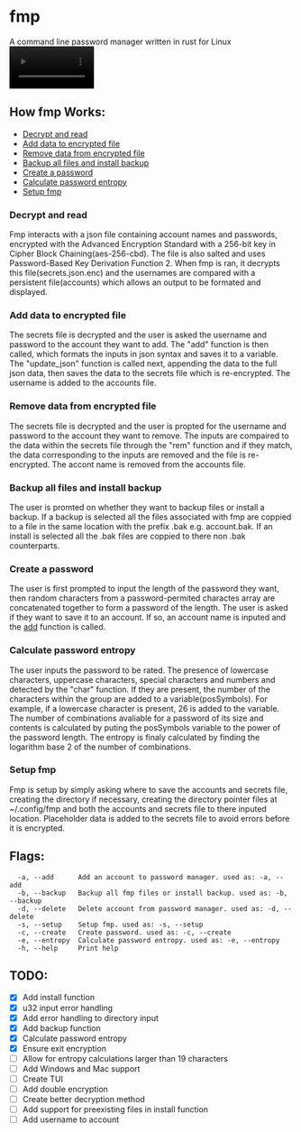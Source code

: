 # fmp
A command line password manager written in rust for Linux
<video src="https://github.com/user-attachments/assets/760bba84-b978-4071-9252-167a1a09a883" controls="controls" style="max-width:150px;"></video>

###

## How fmp Works:
- [Decrypt and read](https://github.com/TT1882/fmp/blob/main/README.md#decrypt-and-read)
- [Add data to encrypted file](https://github.com/TT1882/fmp/blob/main/README.md#add-data-to-encrypted-file)
- [Remove data from encrypted file](https://github.com/TT1882/fmp/blob/main/README.md#remove-data-from-encrypted-file)
- [Backup all files and install backup](https://github.com/TT1882/fmp/blob/main/README.md#backup-all-files-and-install-backup)
- [Create a password](https://github.com/TT1882/fmp/blob/main/README.md#create-a-password)
- [Calculate password entropy](https://github.com/TT1882/fmp/blob/main/README.md#calculate-password-entropy)
- [Setup fmp](https://github.com/TT1882/fmp/blob/main/README.md#setup-fmp)

###

### Decrypt and read 
Fmp interacts with a json file containing account names and passwords, encrypted with the Advanced Encryption Standard with a 256-bit key in Cipher Block Chaining(aes-256-cbd). The file is also salted and uses Password-Based Key Derivation Function 2. When fmp is ran, it decrypts this file(secrets.json.enc) and the usernames are compared with a persistent file(accounts) which allows an output to be formated and displayed.

### Add data to encrypted file
The secrets file is decrypted and the user is asked the username and password to the account they want to add. The "add" function is then called, which formats the inputs in json syntax and saves it to a variable. The "update_json" function is called next, appending the data to the full json data, then saves the data to the secrets file which is re-encrypted. The username is added to the accounts file.

### Remove data from encrypted file
The secrets file is decrypted and the user is propted for the username and password to the account they want to remove. The inputs are compaired to the data within the secrets file through the "rem" function and if they match, the data corresponding to the inputs are removed and the file is re-encrypted. The accont name is removed from the accounts file.

### Backup all files and install backup
The user is promted on whether they want to backup files or install a backup. If a backup is selected all the files associated with fmp are coppied to a file in the same location with the prefix .bak e.g. account.bak. If an install is selected all the .bak files are coppied to there non .bak counterparts.

### Create a password
The user is first prompted to input the length of the password they want, then random characters from a password-permited charactes array are concatenated together to form a password of the length. The user is asked if they want to save it to an account. If so, an account name is inputed and the [add](https://github.com/TT1882/fmp/blob/main/README.md#add-data-to-encrypted-file) function is called.

### Calculate password entropy
The user inputs the password to be rated. The presence of lowercase characters, uppercase characters, special characters and numbers and detected by the "char" function. If they are present, the number of the characters within the group are added to a variable(posSymbols). For example, if a lowercase character is present, 26 is added to the variable. The number of combinations avaliable for a password of its size and contents is calculated by puting the posSymbols variable to the power of the password length. The entropy is finaly calculated by finding the logarithm base 2 of the number of combinations.

### Setup fmp
Fmp is setup by simply asking where to save the accounts and secrets file, creating the directory if necessary, creating the directory pointer files at ~/.config/fmp and both the accounts and secrets file to there inputed location. Placeholder data is added to the secrets file to avoid errors before it is encrypted.

###

## Flags:
```flags
  -a, --add      Add an account to password manager. used as: -a, --add
  -b, --backup   Backup all fmp files or install backup. used as: -b, --backup
  -d, --delete   Delete account from password manager. used as: -d, --delete
  -s, --setup    Setup fmp. used as: -s, --setup
  -c, --create   Create password. used as: -c, --create
  -e, --entropy  Calculate password entropy. used as: -e, --entropy
  -h, --help     Print help
```
###

## TODO:
- [x] Add install function
- [x] u32 input error handling
- [x] Add error handling to directory input
- [x] Add backup function
- [x] Calculate password entropy
- [x] Ensure exit encryption
- [ ] Allow for entropy calculations larger than 19 characters
- [ ] Add Windows and Mac support
- [ ] Create TUI
- [ ] Add double encryption
- [ ] Create better decryption method
- [ ] Add support for preexisting files in install function
- [ ] Add username to account
